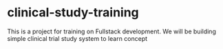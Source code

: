 # clinical-study-training
This is a project for training on Fullstack development. We will be building simple clinical trial study system to learn concept
